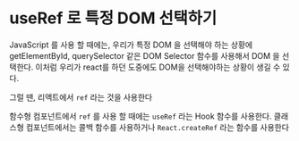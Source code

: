 # useRef 로 특정 DOM 선택하기

JavaScript 를 사용 할 때에는, 우리가 특정 DOM 을 선택해야 하는 상황에 getElementById, querySelector 같은 DOM Selector 함수를 사용해서 DOM 을 선택한다.
이처럼 우리가 react를 하던 도중에도 DOM을 선택해야하는 상황이 생길 수 있다. <br/>

그럴 땐, 리액트에서 ```ref``` 라는 것을 사용한다 <br/>

함수형 컴포넌트에서 ```ref``` 를 사용 할 때에는 ```useRef``` 라는 Hook 함수를 사용한다.  클래스형 컴포넌트에서는 콜백 함수를 사용하거나 ```React.createRef``` 라는 함수를 사용한다